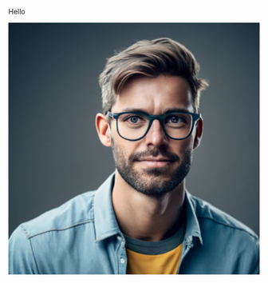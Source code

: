 Hello

![Alt text](https://raw.githubusercontent.com/markolofsen/nextjs-unrealos-content/main/assets/test.jpeg)
